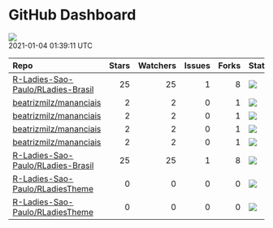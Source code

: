 GitHub Dashboard
================

![](https://github.com/beatrizmilz/status/workflows/Render%20Status/badge.svg)  
2021-01-04 01:39:11 UTC

| Repo                                                                                      | Stars | Watchers | Issues | Forks | Status                                                                                                                                                                                           | Commit                                                                                                                                                                                                                         |
| :---------------------------------------------------------------------------------------- | ----: | -------: | -----: | ----: | :----------------------------------------------------------------------------------------------------------------------------------------------------------------------------------------------- | :----------------------------------------------------------------------------------------------------------------------------------------------------------------------------------------------------------------------------- |
| [R-Ladies-Sao-Paulo/RLadies-Brasil](https://github.com/R-Ladies-Sao-Paulo/RLadies-Brasil) |    25 |       25 |      1 |     8 | [![](https://github.com/R-Ladies-Sao-Paulo/RLadies-Brasil/workflows/R-CMD-check/badge.svg)](https://github.com/R-Ladies-Sao-Paulo/RLadies-Brasil/actions/runs/434466445)                         | <a href="https://github.com/R-Ladies-Sao-Paulo/RLadies-Brasil/commit/e08b79fd184255e4abf0b9284c3c8ebb0c2516c5" title="Merge branches 'master' and 'master' of https://github.com/R-Ladies-Sao-Paulo/RLadies-Brasil">e08b79</a> |
| [beatrizmilz/mananciais](https://github.com/beatrizmilz/mananciais)                       |     2 |        2 |      0 |     1 | [![](https://github.com/beatrizmilz/mananciais/workflows/R-CMD-check/badge.svg)](https://github.com/beatrizmilz/mananciais/actions/runs/418924928)                                               | <a href="https://github.com/beatrizmilz/mananciais/commit/7cbc779d65d470e5da92472807bf6db5fa1c8b5c" title="Merge branch 'master' of https://github.com/beatrizmilz/mananciais">7cbc77</a>                                      |
| [beatrizmilz/mananciais](https://github.com/beatrizmilz/mananciais)                       |     2 |        2 |      0 |     1 | [![](https://github.com/beatrizmilz/mananciais/workflows/update-data/badge.svg)](https://github.com/beatrizmilz/mananciais/actions/runs/459180379)                                               | <a href="https://github.com/beatrizmilz/mananciais/commit/442d6d8d9b1c5b25c24ae15523daad3f7ff74efa" title="Re-build README.Rmd">442d6d</a>                                                                                     |
| [beatrizmilz/mananciais](https://github.com/beatrizmilz/mananciais)                       |     2 |        2 |      0 |     1 | [![](https://github.com/beatrizmilz/mananciais/workflows/Render%20README/badge.svg)](https://github.com/beatrizmilz/mananciais/actions/runs/459181574)                                           | <a href="https://github.com/beatrizmilz/mananciais/commit/442d6d8d9b1c5b25c24ae15523daad3f7ff74efa" title="Re-build README.Rmd">442d6d</a>                                                                                     |
| [beatrizmilz/mananciais](https://github.com/beatrizmilz/mananciais)                       |     2 |        2 |      0 |     1 | [![](https://github.com/beatrizmilz/mananciais/workflows/pkgdown/badge.svg)](https://github.com/beatrizmilz/mananciais/actions/runs/459185697)                                                   | <a href="https://github.com/beatrizmilz/mananciais/commit/442d6d8d9b1c5b25c24ae15523daad3f7ff74efa" title="Re-build README.Rmd">442d6d</a>                                                                                     |
| [R-Ladies-Sao-Paulo/RLadies-Brasil](https://github.com/R-Ladies-Sao-Paulo/RLadies-Brasil) |    25 |       25 |      1 |     8 | [![](https://github.com/R-Ladies-Sao-Paulo/RLadies-Brasil/workflows/Render%20README%20+%20Update%20data/badge.svg)](https://github.com/R-Ladies-Sao-Paulo/RLadies-Brasil/actions/runs/459369630) | <a href="https://github.com/R-Ladies-Sao-Paulo/RLadies-Brasil/commit/0ef4095903efc71c673cf636591de6a2f2eda437" title="Atualiza dados e README.Rmd">0ef409</a>                                                                  |
| [R-Ladies-Sao-Paulo/RLadiesTheme](https://github.com/R-Ladies-Sao-Paulo/RLadiesTheme)     |     0 |        0 |      0 |     0 | [![](https://github.com/R-Ladies-Sao-Paulo/RLadiesTheme/workflows/R-CMD-check/badge.svg)](https://github.com/R-Ladies-Sao-Paulo/RLadiesTheme/actions/runs/432981989)                             | <a href="https://github.com/R-Ladies-Sao-Paulo/RLadiesTheme/commit/1c6e9b3da8f499ee41cfcd7b0c57192914a17c68" title="Merge branch 'master' of https://github.com/R-Ladies-Sao-Paulo/SlidesRLadies">1c6e9b</a>                   |
| [R-Ladies-Sao-Paulo/RLadiesTheme](https://github.com/R-Ladies-Sao-Paulo/RLadiesTheme)     |     0 |        0 |      0 |     0 | [![](https://github.com/R-Ladies-Sao-Paulo/RLadiesTheme/workflows/Render%20presentation/badge.svg)](https://github.com/R-Ladies-Sao-Paulo/RLadiesTheme/actions/runs/456152628)                   | <a href="https://github.com/R-Ladies-Sao-Paulo/RLadiesTheme/commit/a7b1b0c087ddfc7574b14afbb6b226a610789c10" title="Re-build docs/index.Rmd">a7b1b0</a>                                                                        |
